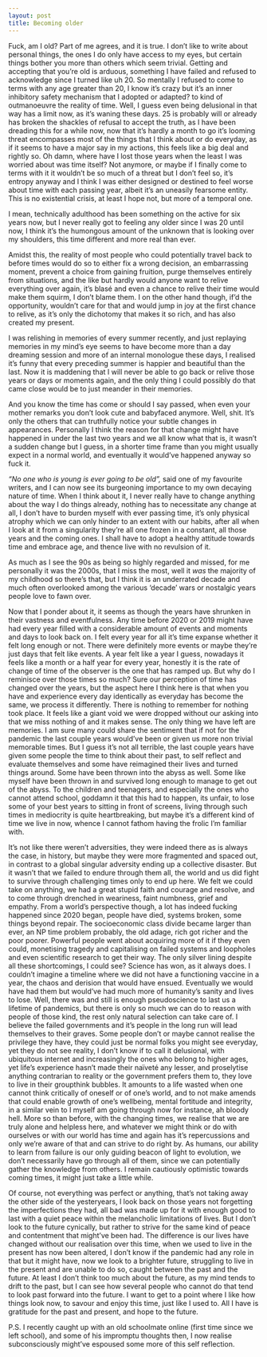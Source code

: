 ```yaml
---
layout: post
title: Becoming older
---
```

Fuck, am I old? Part of me agrees, and it is true. I don’t like to write about personal things, the ones I do only have access to my eyes, but certain things bother you more than others which seem trivial. Getting and accepting that you’re old is arduous, something I have failed and refused to acknowledge since I turned like uh 20. So mentally I refused to come to terms with any age greater than 20, I know it’s crazy but it’s an inner inhibitory safety mechanism that I adopted or adapted? to kind of outmanoeuvre the reality of time. Well, I guess even being delusional in that way has a limit now, as it’s waning these days. 25 is probably will or already has broken the shackles of refusal to accept the truth, as I have been dreading this for a while now, now that it’s hardly a month to go it’s looming threat encompasses most of the things that I think about or do everyday, as if it seems to have a major say in my actions, this feels like a big deal and rightly so. Oh damn, where have I lost those years when the least I was worried about was time itself? Not anymore, or maybe if I finally come to terms with it it wouldn’t be so much of a threat but I don’t feel so, it’s entropy anyway and I think I was either designed or destined to feel worse about time with each passing year, albeit it’s an uneasily fearsome entity. This is no existential crisis, at least I hope not, but more of a temporal one.

 I mean, technically adulthood has been something on the active for six years now, but I never really got to feeling any older since I was 20 until now, I think it’s the humongous amount of the unknown that is looking over my shoulders, this time different and more real than ever.

Amidst this, the reality of most people who could potentially travel back to before times would do so to either fix a wrong decision, an embarrassing moment, prevent a choice from gaining fruition, purge themselves entirely from situations, and the like but hardly would anyone want to relive everything over again, it’s blasé and even a chance to relive their time would make them squirm, I don’t blame them. I on the other hand though, if’d the opportunity, wouldn’t care for that and would jump in joy at the first chance to relive, as it’s only the dichotomy that makes it so rich, and has also created my present.

I was relishing in memories of every summer recently, and just replaying memories in my mind’s eye seems to have become more than a day dreaming session and more of an internal monologue these days, I realised it’s funny that every preceding summer is happier and beautiful than the last. Now it is maddening that I will never be able to go back or relive those years or days or moments again, and the only thing I could possibly do that came close would be to just meander in their memories.     

And you know the time has come or should I say passed, when even your mother remarks you don’t look cute and babyfaced anymore. Well, shit. It’s only the others that can truthfully notice your subtle changes in appearances. Personally I think the reason for that change might have happened in under the last two years and we all know what that is, it wasn’t a sudden change but I guess, in a shorter time frame than you might usually expect in a normal world, and eventually it would’ve happened anyway so fuck it.

*“No one who is young is ever going to be old”,* said one of my favourite writers, and I can now see its burgeoning importance to my own decaying nature of time. When I think about it, I never really have to change anything about the way I do things already, nothing has to necessitate any change at all, I don’t have to burden myself with ever passing time, it’s only physical atrophy which we can only hinder to an extent with our habits, after all when I look at it from a singularity they’re all one frozen in a constant, all those years and the coming ones. I shall have to adopt a healthy attitude towards time and embrace age, and thence live with no revulsion of it.

As much as I see the 90s as being so highly regarded and missed, for me personally it was the 2000s, that I miss the most, well it *was* the majority of my childhood so there’s that, but I think it is an underrated decade and much often overlooked among the various ‘decade’ wars or nostalgic years people love to fawn over.

Now that I ponder about it, it seems as though the years have shrunken in their vastness and eventfulness. Any time before 2020 or 2019 might have had every year filled with a considerable amount of events and moments and days to look back on. I felt every year for all it’s time expanse whether it felt long enough or not. There were definitely more events or maybe they’re just days that felt like events. A year felt like a year I guess, nowadays it feels like a month or a half year for every year, honestly it is the rate of change of time of the observer is the one that has ramped up. But why do I reminisce over those times so much? Sure our perception of time has changed over the years, but the aspect here I think here is that when you have and experience every day identically as everyday has become the same, we process it differently. There is nothing to remember for nothing took place. It feels like a giant void we were dropped without our asking into that we miss nothing of and it makes sense. The only thing we have left are memories. I am sure many could share the sentiment that if not for the pandemic the last couple years would’ve been or given us more non trivial memorable times. But I guess it’s not all terrible, the last couple years have given some people the time to think about their past, to self reflect and evaluate themselves and some have reimagined their lives and turned things around. Some have been thrown into the abyss as well. Some like myself have been thrown in and survived long enough to manage to get out of the abyss. To the children and teenagers, and especially the ones who cannot attend school, goddamn it that this had to happen, its unfair, to lose some of your best years to sitting in front of screens, living through such times in mediocrity is quite heartbreaking, but maybe it’s a different kind of time we live in now, whence I cannot fathom having the frolic I’m familiar with. 

It’s not like there weren’t adversities, they were indeed there as is always the case, in history, but maybe they were more fragmented and spaced out, in contrast to a global singular adversity ending up a collective disaster. But it wasn’t that we failed to endure through them all, the world and us did fight to survive through challenging times only to end up here. We felt we could take on anything, we had a great stupid faith and courage and resolve, and to come through drenched in weariness, faint numbness, grief and empathy. From a world’s perspective though, a lot has indeed fucking happened since 2020 began, people have died, systems broken, some things beyond repair. The socioeconomic class divide became larger than ever, an NP time problem probably, the old adage, rich got richer and the poor poorer. Powerful people went about acquiring more of it if they even could, monetising tragedy and capitalising on failed systems and loopholes and even scientific research to get their way. The only silver lining despite all these shortcomings, I could see? Science has won, as it always does. I couldn’t imagine a timeline where we did not have a functioning vaccine in a year, the chaos and derision that would have ensued. Eventually we would have had them but would’ve had much more of humanity’s sanity and lives to lose. Well, there was and still is enough pseudoscience to last us a lifetime of pandemics, but there is only so much we can do to reason with people of those kind, the rest only natural selection can take care of. I believe the failed governments and it’s people in the long run will lead themselves to their graves. Some people don’t or maybe cannot realise the privilege they have, they could just be normal folks you might see everyday, yet they do not see reality, I don’t know if to call it delusional, with ubiquitous internet and increasingly the ones who belong to higher ages, yet life’s experience hasn’t made their naïveté any lesser, and proselytise anything contrarian to reality or the government prefers them to, they love to live in their groupthink bubbles. It amounts to a life wasted when one cannot think critically of oneself or of one’s world, and to not make amends that could enable growth of one’s wellbeing, mental fortitude and integrity, in a similar vein to I myself am going through now for instance, ah bloody hell. More so than before, with the changing times, we realise that we are truly alone and helpless here, and whatever we might think or do with ourselves or with our world has time and again has it’s repercussions and only we’re aware of that and can strive to do right by. As humans, our ability to learn from failure is our only guiding beacon of light to evolution, we don’t necessarily have go through all of them, since we can potentially gather the knowledge from others. I remain cautiously optimistic towards coming times, it might just take a little while. 

Of course, not everything was perfect or anything, that’s not taking away the other side of the yesteryears, I look back on those years not forgetting the imperfections they had, all bad was made up for it with enough good to last with a quiet peace within the melancholic limitations of lives. But I don’t look to the future cynically, but rather to strive for the same kind of peace and contentment that might’ve been had. The difference is our lives have changed without our realisation over this time, when we used to live in the present has now been altered, I don’t know if the pandemic had any role in that but it might have, now we look to a brighter future, struggling to live in the present and are unable to do so, caught between the past and the future. At least I don’t think too much about the future, as my mind tends to drift to the past, but I can see how several people who cannot do that tend to look past forward into the future. I want to get to a point where I like how things look now, to savour and enjoy this time, just like I used to. All I have is gratitude for the past and present, and hope to the future.

P.S. I recently caught up with an old schoolmate online (first time since we left school), and some of his impromptu thoughts then, I now realise subconsciously might’ve espoused some more of this self reflection. 
